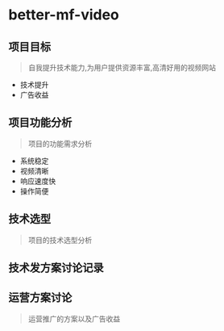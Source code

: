 # better-mf-video
## 项目目标
> 自我提升技术能力,为用户提供资源丰富,高清好用的视频网站
+ 技术提升
+ 广告收益
## 项目功能分析
> 项目的功能需求分析
+ 系统稳定
+ 视频清晰
+ 响应速度快
+ 操作简便
## 技术选型
> 项目的技术选型分析
## 技术发方案讨论记录


## 运营方案讨论
> 运营推广的方案以及广告收益

